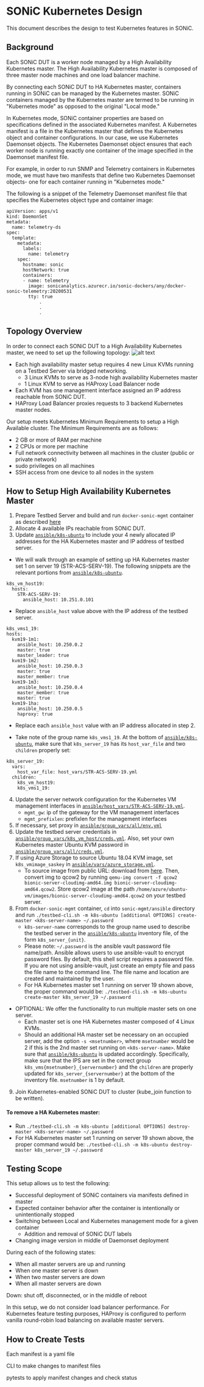 # SONiC Kubernetes Design

This document describes the design to test Kubernetes features in SONiC. 

## Background

Each SONiC DUT is a worker node managed by a High Availability Kubernetes master. The High Availability Kubernetes master is composed of three master node machines and one load balancer machine.

By connecting each SONiC DUT to HA Kubernetes master, containers running in SONiC can be managed by the Kubernetes master. SONiC containers managed by the Kubernetes master are termed to be running in "Kubernetes mode" as opposed to the original "Local mode." 

In Kubernetes mode, SONiC container properties are based on specifications defined in the associated Kubernetes manifest. A Kubernetes manifest is a file in the Kubernetes master that defines the Kubernetes object and container configurations. In our case, we use Kubernetes Daemonset objects. The Kubernetes Daemonset object ensures that each worker node is running exactly one container of the image specified in the Daemonset manifest file.  

For example, in order to run SNMP and Telemetry containers in Kubernetes mode, we must have two manifests that define two Kubernetes Daemonset objects- one for each container running in "Kubernetes mode." 

The following is a snippet of the Telemetry Daemonset manifest file that specifies the Kubernetes object type and container image:

```
apiVersion: apps/v1
kind: DaemonSet
metadata:
  name: telemetry-ds
spec:
  template:
    metadata:
      labels:
        name: telemetry
    spec:
      hostname: sonic
      hostNetwork: true
      containers:
      - name: telemetry
        image: sonicanalytics.azurecr.io/sonic-dockers/any/docker-sonic-telemetry:20200531
        tty: true
            .
            .
            .
```


## Topology Overview

In order to connect each SONiC DUT to a High Availability Kubernetes master, we need to set up the following topology: 
![alt text](https://github.com/isabelmsft/k8s-ha-master-starlab/blob/master/k8s-testbed-linux.png)
- Each high availability master setup requires 4 new Linux KVMs running on a Testbed Server via bridged networking.
    - 3 Linux KVMs to serve as 3-node high availability Kubernetes master
    - 1 Linux KVM to serve as HAProxy Load Balancer node    
- Each KVM has one management interface assigned an IP address reachable from SONiC DUT.
- HAProxy Load Balancer proxies requests to 3 backend Kubernetes master nodes. 

Our setup meets Kubernetes Minimum Requirements to setup a High Available cluster. The Minimum Requirements are as follows:
- 2 GB or more of RAM per machine
- 2 CPUs or more per machine
- Full network connectivity between all machines in the cluster (public or private network)
- sudo privileges on all machines
- SSH access from one device to all nodes in the system

## How to Setup High Availability Kubernetes Master

1. Prepare Testbed Server and build and run `docker-sonic-mgmt` container as described [here](https://github.com/Azure/sonic-mgmt/blob/master/ansible/doc/README.testbed.Setup.md) 
2. Allocate 4 available IPs reachable from SONiC DUT.
3. Update [`ansible/k8s-ubuntu`](../k8s-ubuntu) to include your 4 newly allocated IP addresses for the HA Kubernetes master and IP address of testbed server.

  - We will walk through an example of setting up HA Kubernetes master set 1 on server 19 (STR-ACS-SERV-19). The following snippets are the relevant portions from [`ansible/k8s-ubuntu`](../k8s-ubuntu).

   ```
   k8s_vm_host19:
     hosts:
       STR-ACS-SERV-19:
         ansible_host: 10.251.0.101
  ```
  - Replace `ansible_host` value above with the IP address of the testbed server.

  ```
  k8s_vms1_19:
  hosts:
    kvm19-1m1:
      ansible_host: 10.250.0.2
      master: true
      master_leader: true
    kvm19-1m2:
      ansible_host: 10.250.0.3
      master: true
      master_member: true
    kvm19-1m3:
      ansible_host: 10.250.0.4
      master_member: true
      master: true
    kvm19-1ha:
      ansible_host: 10.250.0.5
      haproxy: true 
  ```
  
  - Replace each `ansible_host` value with an IP address allocated in step 2. 

  - Take note of the group name `k8s_vms1_19`. At the bottom of [`ansible/k8s-ubuntu`](../k8s-ubuntu), make sure that `k8s_server_19` has its `host_var_file` and two `children` properly set: 

```
k8s_server_19:
  vars:
    host_var_file: host_vars/STR-ACS-SERV-19.yml
  children:
    k8s_vm_host19:
    k8s_vms1_19:
```

4. Update the server network configuration for the Kubernetes VM management interfaces in [`ansible/host_vars/STR-ACS-SERV-19.yml`](../host_vars/STR-ACS-SERV-19.yml).
    - `mgmt_gw`: ip of the gateway for the VM management interfaces
    - `mgmt_prefixlen`: prefixlen for the management interfaces
5. If necessary, set proxy in [`ansible/group_vars/all/env.yml`](../group_vars/all/env.yml)
6. Update the testbed server credentials in [`ansible/group_vars/k8s_vm_host/creds.yml`](../group_vars/k8s_vm_host/creds.yml). Also, set your own Kubernetes master Ubuntu KVM password in [`ansible/group_vars/all/creds.yml`](../group_vars/all/creds.yml). 
7. If using Azure Storage to source Ubuntu 18.04 KVM image, set `k8s_vmimage_saskey` in [`ansible/vars/azure_storage.yml`](../vars/azure_storage.yml). 
   - To source image from public URL: download from  [here](https://cloud-images.ubuntu.com/bionic/current/bionic-server-cloudimg-amd64.img). Then, convert img to qcow2 by running `qemu-img convert -f qcow2 bionic-server-cloudimg-amd64.img bionic-server-cloudimg-amd64.qcow2`. Store qcow2 image at the path `/home/azure/ubuntu-vm/images/bionic-server-cloudimg-amd64.qcow2` on your testbed server. 
8. From `docker-sonic-mgmt` container, `cd` into `sonic-mgmt/ansible` directory and run `./testbed-cli.sh -m k8s-ubuntu [additional OPTIONS] create-master <k8s-server-name> ~/.password`
   - `k8s-server-name` corresponds to the group name used to describe the testbed server in the [`ansible/k8s-ubuntu`](../k8s-ubuntu) inventory file, of the form `k8s_server_{unit}`. 
   - Please note: `~/.password` is the ansible vault password file name/path. Ansible allows users to use ansible-vault to encrypt password files. By default, this shell script requires a password file. If you are not using ansible-vault, just create an empty file and pass the file name to the command line. The file name and location are created and maintained by the user.
   - For HA Kubernetes master set 1 running on server 19 shown above, the proper command would be: 
`./testbed-cli.sh -m k8s-ubuntu create-master k8s_server_19 ~/.password` 
  - OPTIONAL: We offer the functionality to run multiple master sets on one server. 
    - Each master set is one HA Kubernetes master composed of 4 Linux KVMs. 
    - Should an additional HA master set be necessary on an occupied server, add the option `-s <msetnumber>`, where `msetnumber` would be 2 if this is the 2nd master set running on `<k8s-server-name>`. Make sure that [`ansible/k8s-ubuntu`](../k8s-ubuntu) is updated accordingly. Specifically, make sure that the IPS are set in the correct group `k8s_vms{msetnumber}_{servernumber}` and the `children` are properly updated for `k8s_server_{servernumber}` at the bottom of the inventory file. `msetnumber` is 1 by default. 


9. Join Kubernetes-enabled SONiC DUT to cluster (kube_join function to be written).


#### To remove a HA Kubernetes master:
- Run `./testbed-cli.sh -m k8s-ubuntu [additional OPTIONS] destroy-master <k8s-server-name> ~/.password`
- For HA Kubernetes master set 1 running on server 19 shown above, the proper command would be: 
`./testbed-cli.sh -m k8s-ubuntu destroy-master k8s_server_19 ~/.password` 

## Testing Scope

This setup allows us to test the following: 
- Successful deployment of SONiC containers via manifests defined in master
- Expected container behavior after the container is intentionally or unintentionally stopped
- Switching between Local and Kubernetes management mode for a given container
  - Addition and removal of SONiC DUT labels
- Changing image version in middle of Daemonset deployment

During each of the following states:
- When all master servers are up and running
- When one master server is down
- When two master servers are down
- When all master servers are down

Down: shut off, disconnected, or in the middle of reboot


In this setup, we do not consider load balancer performance. For Kubernetes feature testing purposes, HAProxy is configured to perform vanilla round-robin load balancing on available master servers.


## How to Create Tests
Each manifest is a yaml file

CLI to make changes to manifest files

pytests to apply manifest changes and check status
